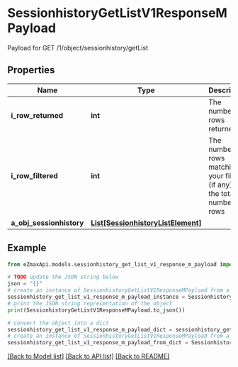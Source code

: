 # SessionhistoryGetListV1ResponseMPayload

Payload for GET /1/object/sessionhistory/getList

## Properties

Name | Type | Description | Notes
------------ | ------------- | ------------- | -------------
**i_row_returned** | **int** | The number of rows returned | 
**i_row_filtered** | **int** | The number of rows matching your filters (if any) or the total number of rows | 
**a_obj_sessionhistory** | [**List[SessionhistoryListElement]**](SessionhistoryListElement.md) |  | 

## Example

```python
from eZmaxApi.models.sessionhistory_get_list_v1_response_m_payload import SessionhistoryGetListV1ResponseMPayload

# TODO update the JSON string below
json = "{}"
# create an instance of SessionhistoryGetListV1ResponseMPayload from a JSON string
sessionhistory_get_list_v1_response_m_payload_instance = SessionhistoryGetListV1ResponseMPayload.from_json(json)
# print the JSON string representation of the object
print(SessionhistoryGetListV1ResponseMPayload.to_json())

# convert the object into a dict
sessionhistory_get_list_v1_response_m_payload_dict = sessionhistory_get_list_v1_response_m_payload_instance.to_dict()
# create an instance of SessionhistoryGetListV1ResponseMPayload from a dict
sessionhistory_get_list_v1_response_m_payload_from_dict = SessionhistoryGetListV1ResponseMPayload.from_dict(sessionhistory_get_list_v1_response_m_payload_dict)
```
[[Back to Model list]](../README.md#documentation-for-models) [[Back to API list]](../README.md#documentation-for-api-endpoints) [[Back to README]](../README.md)


